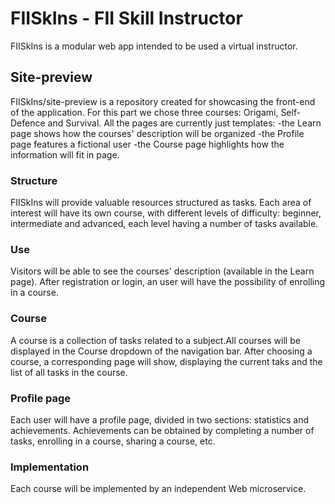 # FIISkIns - FII Skill Instructor

FIISkIns is a modular web app intended to be used a virtual instructor. 

## Site-preview
FIISkIns/site-preview is a repository created for showcasing the front-end of the application.
For this part we chose three courses: Origami, Self-Defence and Survival. 
All the pages are currently just templates:
-the Learn page shows how the courses' description will be organized
-the Profile page features a fictional user 
-the Course page highlights how the information will fit in page.


### Structure
FIISkIns will provide valuable resources structured as tasks. Each area of interest will have its own course, with different levels of difficulty: beginner, intermediate and advanced, each level having a number of tasks available. 

### Use
Visitors will be able to see the courses' description (available in the Learn page). After registration or login, an user will have the possibility of enrolling in a course. 

### Course
A course is a collection of tasks related to a subject.All courses will be displayed in the Course dropdown of the navigation bar.
After choosing a course, a corresponding page will show, displaying the current taks and the list of all tasks in the course.

### Profile page
Each user will have a profile page, divided in two sections: statistics and achievements.
Achievements can be obtained by completing a number of tasks, enrolling in a course, sharing a course, etc.

### Implementation
Each course will be implemented by an independent Web microservice. 

